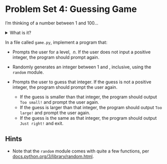 # Problem Set 4: Guessing Game

I’m thinking of a number between 1 and 100…

<details><summary>What is it?</summary>
It’s 50! But what if it were more random?
</details>

In a file called `game.py`, implement a program that:

- Prompts the user for a level, $\ n$. If the user does not input a positive integer, the program should prompt again.

- Randomly generates an integer between 1 and , inclusive, using the `random` module.

- Prompts the user to guess that integer. If the guess is not a positive integer, the program should prompt the user again.
  - If the guess is smaller than that integer, the program should output `Too small!` and prompt the user again.
  - If the guess is larger than that integer, the program should output `Too large!` and prompt the user again.
  - If the guess is the same as that integer, the program should output `Just right!` and exit.

## Hints

- Note that the `random` module comes with quite a few functions, per [docs.python.org/3/library/random.html](https://docs.python.org/3/library/random.html).
